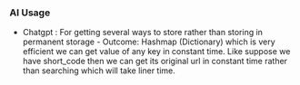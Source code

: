 ### AI Usage
- Chatgpt : For getting several ways to store rather than storing in permanent storage - Outcome: Hashmap (Dictionary) which is very efficient we can get value of any key in constant time. Like suppose we have short_code then we can get its original url in constant time rather than searching which will take liner time.
